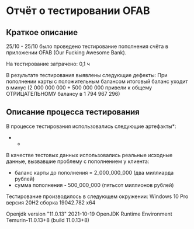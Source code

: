 # Отчёт о тестировании OFAB

## Краткое описание

25/10 - 25/10 было проведено тестирование пополнения счёта в приложении OFAB (Our Fucking Awesome Bank).

На тестирование затрачено: 0,1 ч

В результате тестирования выявлены следующие дефекты:
При пополнении карты с положительным балансом итоговый баланс уходит в минус (2 000 000 000 + 500 000 000 привели к общему ОТРИЦАТЕЛЬНОМУ балансу в 1 794 967 296)

## Описание процесса тестирования

В процессе тестирования использовались следующие артефакты*:
* -

В качестве тестовых данных использовались реальные исходные данные, вызвавшие проблему с пополнением у клиента:
* баланс карты до пополнения = 2_000_000_000 (два миллиарда рублей)
* сумма пополнения - 500_000_000 (пятьсот миллионов рублей)

Тестирование производилось в следующем окружении:
Windows 10 Pro версия 20H2 сборка 19042.782 x64

Openjdk version "11.0.13" 2021-10-19
OpenJDK Runtime Environment Temurin-11.0.13+8 (build 11.0.13+8)